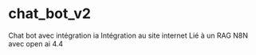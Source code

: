 # chat_bot_v2
Chat bot avec intégration ia
Intégration au site internet
Lié à un RAG N8N avec open ai 4.4
